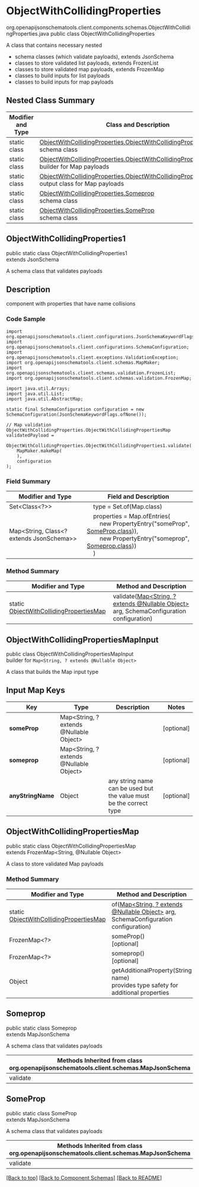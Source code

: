 # ObjectWithCollidingProperties
org.openapijsonschematools.client.components.schemas.ObjectWithCollidingProperties.java
public class ObjectWithCollidingProperties

A class that contains necessary nested
- schema classes (which validate payloads), extends JsonSchema
- classes to store validated list payloads, extends FrozenList
- classes to store validated map payloads, extends FrozenMap
- classes to build inputs for list payloads
- classes to build inputs for map payloads

## Nested Class Summary
| Modifier and Type | Class and Description |
| ----------------- | ---------------------- |
| static class | [ObjectWithCollidingProperties.ObjectWithCollidingProperties1](#objectwithcollidingproperties1)<br> schema class |
| static class | [ObjectWithCollidingProperties.ObjectWithCollidingPropertiesMapInput](#objectwithcollidingpropertiesmapinput)<br> builder for Map payloads |
| static class | [ObjectWithCollidingProperties.ObjectWithCollidingPropertiesMap](#objectwithcollidingpropertiesmap)<br> output class for Map payloads |
| static class | [ObjectWithCollidingProperties.Someprop](#someprop)<br> schema class |
| static class | [ObjectWithCollidingProperties.SomeProp](#someprop)<br> schema class |

## ObjectWithCollidingProperties1
public static class ObjectWithCollidingProperties1<br>
extends JsonSchema

A schema class that validates payloads

## Description
component with properties that have name collisions

### Code Sample
```
import org.openapijsonschematools.client.configurations.JsonSchemaKeywordFlags;
import org.openapijsonschematools.client.configurations.SchemaConfiguration;
import org.openapijsonschematools.client.exceptions.ValidationException;
import org.openapijsonschematools.client.schemas.MapMaker;
import org.openapijsonschematools.client.schemas.validation.FrozenList;
import org.openapijsonschematools.client.schemas.validation.FrozenMap;

import java.util.Arrays;
import java.util.List;
import java.util.AbstractMap;

static final SchemaConfiguration configuration = new SchemaConfiguration(JsonSchemaKeywordFlags.ofNone());

// Map validation
ObjectWithCollidingProperties.ObjectWithCollidingPropertiesMap validatedPayload =
    ObjectWithCollidingProperties.ObjectWithCollidingProperties1.validate(
    MapMaker.makeMap(
    ),
    configuration
);
```

### Field Summary
| Modifier and Type | Field and Description |
| ----------------- | ---------------------- |
| Set<Class<?>> | &nbsp;&nbsp;&nbsp;&nbsp;type = Set.of(Map.class)<br/> |
| Map<String, Class<? extends JsonSchema>> | &nbsp;&nbsp;&nbsp;&nbsp;properties = Map.ofEntries(<br>&nbsp;&nbsp;&nbsp;&nbsp;&nbsp;&nbsp;&nbsp;&nbsp;new PropertyEntry("someProp", [SomeProp.class](#someprop))),<br>&nbsp;&nbsp;&nbsp;&nbsp;&nbsp;&nbsp;&nbsp;&nbsp;new PropertyEntry("someprop", [Someprop.class](#someprop)))<br>&nbsp;&nbsp;&nbsp;&nbsp;)<br> |

### Method Summary
| Modifier and Type | Method and Description |
| ----------------- | ---------------------- |
| static [ObjectWithCollidingPropertiesMap](#objectwithcollidingpropertiesmap) | validate([Map<String, ? extends @Nullable Object>](#objectwithcollidingpropertiesmapinput) arg, SchemaConfiguration configuration) |

## ObjectWithCollidingPropertiesMapInput
public class ObjectWithCollidingPropertiesMapInput<br>
builder for `Map<String, ? extends @Nullable Object>`

A class that builds the Map input type

## Input Map Keys
| Key | Type |  Description | Notes |
| --- | ---- | ------------ | ----- |
| **someProp** | Map<String, ? extends @Nullable Object> |  | [optional] |
| **someprop** | Map<String, ? extends @Nullable Object> |  | [optional] |
| **anyStringName** | Object | any string name can be used but the value must be the correct type | [optional] |

## ObjectWithCollidingPropertiesMap
public static class ObjectWithCollidingPropertiesMap<br>
extends FrozenMap<String, @Nullable Object>

A class to store validated Map payloads

### Method Summary
| Modifier and Type | Method and Description |
| ----------------- | ---------------------- |
| static [ObjectWithCollidingPropertiesMap](#objectwithcollidingpropertiesmap) | of([Map<String, ? extends @Nullable Object>](#objectwithcollidingpropertiesmapinput) arg, SchemaConfiguration configuration) |
| FrozenMap<?> | someProp()<br>[optional] |
| FrozenMap<?> | someprop()<br>[optional] |
| Object | getAdditionalProperty(String name)<br>provides type safety for additional properties |

## Someprop
public static class Someprop<br>
extends MapJsonSchema

A schema class that validates payloads

| Methods Inherited from class org.openapijsonschematools.client.schemas.MapJsonSchema |
| ------------------------------------------------------------------ |
| validate                                                           |

## SomeProp
public static class SomeProp<br>
extends MapJsonSchema

A schema class that validates payloads

| Methods Inherited from class org.openapijsonschematools.client.schemas.MapJsonSchema |
| ------------------------------------------------------------------ |
| validate                                                           |

[[Back to top]](#top) [[Back to Component Schemas]](../../../README.md#Component-Schemas) [[Back to README]](../../../README.md)
